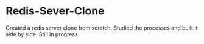 # Redis-Sever-Clone
Created a redis server clone from scratch. Studied the processes and built it side by side. Still in progress 

